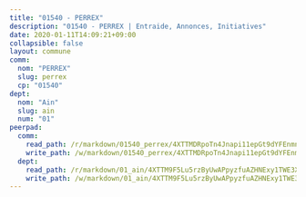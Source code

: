 ```yaml
---
title: "01540 - PERREX"
description: "01540 - PERREX | Entraide, Annonces, Initiatives"
date: 2020-01-11T14:09:21+09:00
collapsible: false
layout: commune
comm:
  nom: "PERREX"
  slug: perrex
  cp: "01540"
dept:
  nom: "Ain"
  slug: ain
  num: "01"
peerpad:
  comm:
    read_path: /r/markdown/01540_perrex/4XTTMDRpoTn4Jnapi11epGt9dYFEnmnWyg1qz7kN5PguAovnb
    write_path: /w/markdown/01540_perrex/4XTTMDRpoTn4Jnapi11epGt9dYFEnmnWyg1qz7kN5PguAovnb-K3TgV1KZWzxihxFAghYrvJpsUtZaMS6VPvehiuwsf4KHeLNMFDcRMKXU2sqbkFei7LATmCAm16WhKj2Q8rEW5SCta6N4c6rm1iVjoBCQBki9Pd6FyZUY61hb6cvBFXPnTVzuzbAo
  dept:
    read_path: /r/markdown/01_ain/4XTTM9F5Lu5rzByUwAPpyzfuAZHNExy1TWE3X3wiTrPFfiAJr
    write_path: /w/markdown/01_ain/4XTTM9F5Lu5rzByUwAPpyzfuAZHNExy1TWE3X3wiTrPFfiAJr-K3TgUnxzeFoJA4CB58vXNvKXURJneTNZHUsypAQGicGiZu7AS2sPbjspGpj7s3MmMv58YhkLaSUMQMHaiKAfoMv6wF36Urxbqqh8MmnXpnKkbVhnAishABEkMRAiyAt8GGJ1Jer2
---
```


